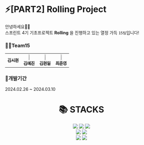 # ⚡️[PART2] Rolling Project
안녕하세요👋🏻  
스프린트 4기 기초프로젝트 **Rolling** 을 진행하고 있는 열정 가득 `15팀`입니다!

### 🏃🏻Team15
<table width="100%">
  <tbody>
    <tr>
      <td align="center"><a href="https://github.com/sihyonn"><img src="width="25%" alt=""/><br /><sub><b> 김시현 </b></sub></a><br /></td>
      <td align="center"><a href="https://github.com/ggjiny"><img src="" width="25%" alt=""/><br /><sub><b> 김예진 </b></sub></a><br /></td>
      <td align="center"><a href="https://github.com/Dharmaparami"><img src="" width="25%" alt=""/><br /><sub><b> 김현일 </b></sub></a><br /></td>
      <td align="center"><a href="https://github.com/joonyoungchoi0801"><img src="" width="25%" alt=""/><br /><sub><b> 최준영 </b></sub></a><br /></td>
     <tr/>
  </tbody>
</table>  



### 🔨개발기간
2024.02.26 ~ 2024.03.10

<div align=center><h1>📚 STACKS</h1></div>

<div align=center> 
  <img src="https://img.shields.io/badge/html5-E34F26?style=for-the-badge&logo=html5&logoColor=white"> 
  <img src="https://img.shields.io/badge/css-1572B6?style=for-the-badge&logo=css3&logoColor=white"> 
  <img src="https://img.shields.io/badge/javascript-F7DF1E?style=for-the-badge&logo=javascript&logoColor=black"> 
  <br>
  
  <img src="https://img.shields.io/badge/react-61DAFB?style=for-the-badge&logo=react&logoColor=black"> 
  <img src="https://img.shields.io/badge/node.js-339933?style=for-the-badge&logo=Node.js&logoColor=white">
  <br>
  <img src="https://img.shields.io/badge/github-181717?style=for-the-badge&logo=github&logoColor=white">
  <img src="https://img.shields.io/badge/git-F05032?style=for-the-badge&logo=git&logoColor=white">
  <br>
</div>
